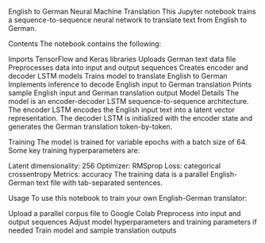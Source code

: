 English to German Neural Machine Translation
This Jupyter notebook trains a sequence-to-sequence neural network to translate text from English to German.

Contents
The notebook contains the following:

Imports TensorFlow and Keras libraries
Uploads German text data file
Preprocesses data into input and output sequences
Creates encoder and decoder LSTM models
Trains model to translate English to German
Implements inference to decode English input to German translation
Prints sample English input and German translation output
Model Details
The model is an encoder-decoder LSTM sequence-to-sequence architecture. The encoder LSTM encodes the English input text into a latent vector representation. The decoder LSTM is initialized with the encoder state and generates the German translation token-by-token.

Training
The model is trained for variable epochs with a batch size of 64. Some key training hyperparameters are:

Latent dimensionality: 256
Optimizer: RMSprop
Loss: categorical crossentropy
Metrics: accuracy
The training data is a parallel English-German text file with tab-separated sentences.

Usage
To use this notebook to train your own English-German translator:

Upload a parallel corpus file to Google Colab
Preprocess into input and output sequences
Adjust model hyperparameters and training parameters if needed
Train model and sample translation outputs